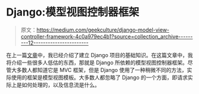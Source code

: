 # Django:模型视图控制器框架

> 原文：<https://medium.com/geekculture/django-model-view-controller-framework-4c0a979ec4b1?source=collection_archive---------12----------------------->

在上一篇[文章](/geekculture/django-tutorial-building-a-portfolio-application-setting-up-the-project-ebd6dc020072)中，我已经介绍了建立 Django 项目的基础知识。在这篇文章中，我将介绍一些很多人低估的东西，那就是 Django 所依赖的模型视图控制器框架。尽管大多数人都知道它是 MVC 框架，但是 Django 使用了一种稍微不同的方法，实际使用的框架是模型视图模板。大多数人都忽略了 Django 的一个方面，即请求实际上是如何处理的，以及信息流是什么。